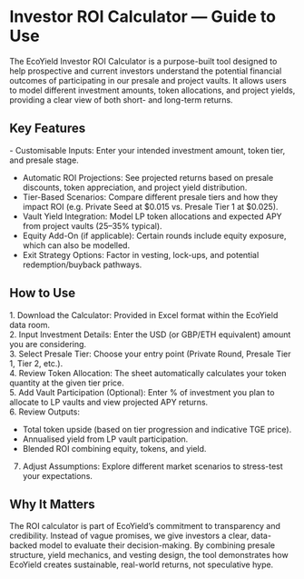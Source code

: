 # Investor ROI Calculator — Guide to Use

The EcoYield Investor ROI Calculator is a purpose-built tool designed to
help prospective and current investors understand the potential
financial outcomes of participating in our presale and project vaults.
It allows users to model different investment amounts, token
allocations, and project yields, providing a clear view of both short-
and long-term returns.

## Key Features

\- Customisable Inputs: Enter your intended investment amount, token
tier, and presale stage.  
- Automatic ROI Projections: See projected returns based on presale
discounts, token appreciation, and project yield distribution.  
- Tier-Based Scenarios: Compare different presale tiers and how they
impact ROI (e.g. Private Seed at \$0.015 vs. Presale Tier 1 at
\$0.025).  
- Vault Yield Integration: Model LP token allocations and expected APY
from project vaults (25–35% typical).  
- Equity Add-On (if applicable): Certain rounds include equity exposure,
which can also be modelled.  
- Exit Strategy Options: Factor in vesting, lock-ups, and potential
redemption/buyback pathways.

## How to Use

1\. Download the Calculator: Provided in Excel format within the
EcoYield data room.  
2. Input Investment Details: Enter the USD (or GBP/ETH equivalent)
amount you are considering.  
3. Select Presale Tier: Choose your entry point (Private Round, Presale
Tier 1, Tier 2, etc.).  
4. Review Token Allocation: The sheet automatically calculates your
token quantity at the given tier price.  
5. Add Vault Participation (Optional): Enter % of investment you plan to
allocate to LP vaults and view projected APY returns.  
6. Review Outputs:  
- Total token upside (based on tier progression and indicative TGE
price).  
- Annualised yield from LP vault participation.  
- Blended ROI combining equity, tokens, and yield.  
7. Adjust Assumptions: Explore different market scenarios to stress-test
your expectations.

## Why It Matters

The ROI calculator is part of EcoYield’s commitment to transparency and
credibility. Instead of vague promises, we give investors a clear,
data-backed model to evaluate their decision-making. By combining
presale structure, yield mechanics, and vesting design, the tool
demonstrates how EcoYield creates sustainable, real-world returns, not
speculative hype.
